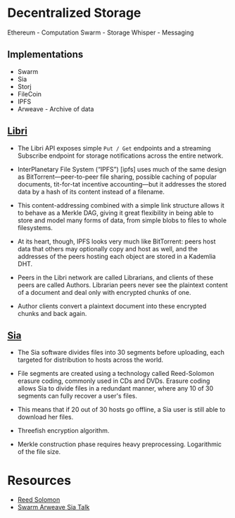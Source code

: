 # Decentralized Storage

Ethereum - Computation
Swarm - Storage
Whisper - Messaging

## Implementations
- Swarm
- Sia
- Storj
- FileCoin
- IPFS
- Arweave - Archive of data

## [Libri](https://github.com/drausin/libri)

- The Libri API exposes simple `Put / Get` endpoints and a streaming Subscribe endpoint for storage notifications across the entire network.

- InterPlanetary File System (“IPFS”) [ipfs] uses much of the same design as BitTorrent—peer-to-peer file sharing, possible caching of popular documents, tit-for-tat incentive accounting—but it addresses the stored data by a hash of its content instead of a filename.

- This content-addressing combined with a simple link structure allows it to behave as a Merkle DAG, giving it great flexibility in being able to store and model many forms of data, from simple blobs to files to whole filesystems. 

- At its heart, though, IPFS looks very much like BitTorrent: peers host data that others may optionally copy and host as well, and the addresses of the peers hosting each object are stored in a Kademlia DHT.

- Peers in the Libri network are called Librarians, and clients of these peers are called Authors. Librarian peers never see the plaintext content of a document and deal only with encrypted chunks of one. 

- Author clients convert a plaintext document into these encrypted chunks and back again.


## [Sia](https://gitlab.com/NebulousLabs/Sia)

- The Sia software divides files into 30 segments before uploading, each targeted for distribution to hosts across the world.

- File segments are created using a technology called Reed-Solomon erasure coding, commonly used in CDs and DVDs. Erasure coding allows Sia to divide files in a redundant manner, where any 10 of 30 segments can fully recover a user's files.

- This means that if 20 out of 30 hosts go offline, a Sia user is still able to download her files.

- Threefish encryption algorithm.

- Merkle construction phase requires heavy preprocessing. Logarithmic of the file size.

# Resources
- [Reed Solomon](https://en.wikipedia.org/wiki/Reed%E2%80%93Solomon_error_correction)
- [Swarm Arweave Sia Talk ](https://www.youtube.com/watch?v=vVsHBAohsaE)